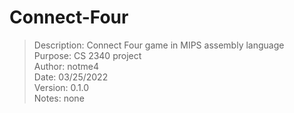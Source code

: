# Connect-Four


> Description:  Connect Four game in MIPS assembly language  
> Purpose:      CS 2340 project  
> Author:       notme4  
> Date:         03/25/2022  
> Version:      0.1.0  
> Notes:        none  
